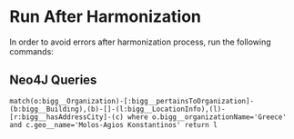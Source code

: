 # Run After Harmonization

In order to avoid errors after harmonization process, run the following commands:

## Neo4J Queries

    match(o:bigg__Organization)-[:bigg__pertainsToOrganization]-(b:bigg__Building),(b)-[]-(l:bigg__LocationInfo),(l)-[r:bigg__hasAddressCity]-(c) where o.bigg__organizationName='Greece' and c.geo__name='Molos-Agios Konstantinos' return l